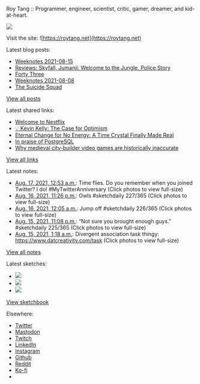 Roy Tang :: Programmer, engineer, scientist, critic, gamer, dreamer, and kid-at-heart.

![](https://roytang.net/static/img/profile.jpg)

Visit the site: ![https://roytang.net](https://roytang.net)

Latest blog posts:

- [Weeknotes 2021-08-15](https://roytang.net/2021/08/weeknotes-2021-08-15/)
- [Reviews: Skyfall, Jumanji: Welcome to the Jungle, Police Story](https://roytang.net/2021/08/skyfall-jumanji-police-story/)
- [Forty Three](https://roytang.net/2021/08/forty-three/)
- [Weeknotes 2021-08-08](https://roytang.net/2021/08/weeknotes-2021-08-08/)
- [The Suicide Squad](https://roytang.net/2021/08/the-suicide-squad/)

[View all posts](https://roytang.net/blog)

Latest shared links:

- [Welcome to Nestflix](https://roytang.net/2021/08/welcome-to-nestflix/)
- [💡 Kevin Kelly: The Case for Optimism](https://roytang.net/2021/08/kevin-kelly-the-case-for-optimism/)
- [Eternal Change for No Energy: A Time Crystal Finally Made Real](https://roytang.net/2021/08/eternal-change-for-no-energy-a-time-crystal-finally-made-real/)
- [In praise of PostgreSQL](https://roytang.net/2021/08/in-praise-of-postgresql/)
- [Why medieval city-builder video games are historically inaccurate](https://roytang.net/2021/08/why-medieval-city-builder-video-games-are-historically-inaccurate/)

[View all links](https://roytang.net/links)

Latest notes:

- [Aug. 17, 2021, 12:53 a.m.](https://roytang.net/2021/08/1427312576048758784/): Time flies. Do you remember when you joined Twitter? I do! #MyTwitterAnniversary (Click photos to view full-size)
- [Aug. 16, 2021, 11:26 p.m.](https://roytang.net/2021/08/1427290672290095112/): Owls #sketchdaily 227/365 (Click photos to view full-size)
- [Aug. 16, 2021, 12:05 a.m.](https://roytang.net/2021/08/1426938162517970945/): Jump off #sketchdaily 226/365 (Click photos to view full-size)
- [Aug. 15, 2021, 11:08 p.m.](https://roytang.net/2021/08/1426923772397834242/): “Not sure you brought enough guys.” #sketchdaily 225/365 (Click photos to view full-size)
- [Aug. 15, 2021, 1:18 a.m.](https://roytang.net/2021/08/1426594025113485312/): Divergent association task thingy: https://www.datcreativity.com/task (Click photos to view full-size)

[View all notes](https://roytang.net/notes)

Latest sketches:


- ![](https://roytang.net/media/cache/7d/20/7d20f8307c379d3244dce5618abe2bb9.jpg)
- ![](https://roytang.net/media/cache/cb/7d/cb7dc38e36b35a4fc01333de020d0225.jpg)
- ![](https://roytang.net/media/cache/fe/0f/fe0f6b0d1a87cb11913fb7b0791f9188.jpg)

[View sketchbook](https://roytang.net/albums/sketchbook)


Elsewhere:

- [Twitter](https://twitter.com/roytang)
- [Mastodon](https://mastodon.technology/@roytang)
- [Twitch](https://twitch.tv/twitchyroy)
- [LinkedIn](https://www.linkedin.com/in/roytang)
- [Instagram](https://instagram.com/roytang0400)
- [Github](https://github.com/roytang)
- [Reddit](https://reddit.com/u/hungryroy)
- [Ko-fi](https://ko-fi.com/roytang)
- [](mailto:hello@roytang.net)
